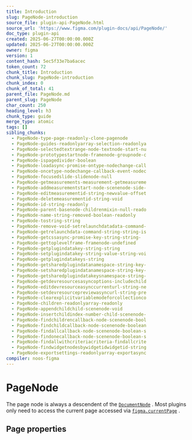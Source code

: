 ```yaml
---
title: Introduction
slug: PageNode-introduction
source_file: plugin-api-PageNode.html
source_url: 'https://www.figma.com/plugin-docs/api/PageNode/'
doc_type: plugin-api
created: 2025-06-27T00:00:00.000Z
updated: 2025-06-27T00:00:00.000Z
owner: figma
version: 1
content_hash: 5ec5f33e7ba6acec
token_count: 72
chunk_title: Introduction
chunk_slug: PageNode-introduction
chunk_index: 0
chunk_of_total: 41
parent_file: PageNode.md
parent_slug: PageNode
char_count: 250
heading_level: h3
chunk_type: guide
merge_type: atomic
tags: []
sibling_chunks:
  - PageNode-type-page-readonly-clone-pagenode
  - PageNode-guides-readonlyarray-selection-readonlya
  - PageNode-selectedtextrange-node-textnode-start-nu
  - PageNode-prototypestartnode-framenode-groupnode-c
  - PageNode-ispagedivider-boolean
  - PageNode-loadasync-promise-ontype-nodechange-call
  - PageNode-oncetype-nodechange-callback-event-nodec
  - PageNode-focusedslide-slidenode-null
  - PageNode-getmeasurements-measurement-getmeasureme
  - PageNode-addmeasurementstart-node-scenenode-side-
  - PageNode-editmeasurementid-string-newvalue-offset
  - PageNode-deletemeasurementid-string-void
  - PageNode-id-string-readonly
  - PageNode-parent-basenode-childrenmixin-null-reado
  - PageNode-name-string-removed-boolean-readonly
  - PageNode-tostring-string
  - PageNode-remove-void-setrelaunchdatadata-command-
  - PageNode-getrelaunchdata-command-string-string-is
  - PageNode-getcssasync-promise-key-string-string-
  - PageNode-gettoplevelframe-framenode-undefined
  - PageNode-getplugindatakey-string-string
  - PageNode-setplugindatakey-string-value-string-voi
  - PageNode-getplugindatakeys-string
  - PageNode-getsharedplugindatanamespace-string-key-
  - PageNode-setsharedplugindatanamespace-string-key-
  - PageNode-getsharedplugindatakeysnamespace-string-
  - PageNode-getdevresourcesasyncoptions-includechild
  - PageNode-editdevresourceasynccurrenturl-string-ne
  - PageNode-setdevresourcepreviewasyncurl-string-pre
  - PageNode-clearexplicitvariablemodeforcollectionco
  - PageNode-children-readonlyarray-readonly
  - PageNode-appendchildchild-scenenode-void
  - PageNode-insertchildindex-number-child-scenenode-
  - PageNode-findchildrencallback-node-scenenode-bool
  - PageNode-findchildcallback-node-scenenode-boolean
  - PageNode-findallcallback-node-scenenode-boolean-s
  - PageNode-findonecallback-node-scenenode-boolean-s
  - PageNode-findallwithcriteriacriteria-findallcrite
  - PageNode-findwidgetnodesbywidgetidwidgetid-string
  - PageNode-exportsettings-readonlyarray-exportasync
compiler: noos-figma
---
```


# PageNode

The page node is always a descendent of the [`DocumentNode`](/plugin-docs/api/DocumentNode/)
. Most plugins only need to access the current page accessed via [`figma.currentPage`](/plugin-docs/api/figma/#currentpage)
.

## Page properties
